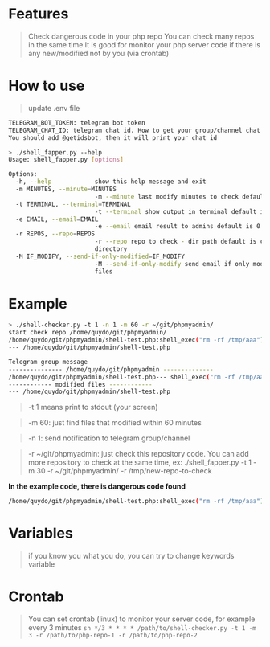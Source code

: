 # Features
> Check dangerous code in your php repo
> You can check many repos in the same time
> It is good for monitor your php server code if there is any new/modified not by you (via crontab)

# How to use
> update .env file
```sh
TELEGRAM_BOT_TOKEN: telegram bot token
TELEGRAM_CHAT_ID: telegram chat id. How to get your group/channel chat id?
You should add @getidsbot, then it will print your chat id
```

```sh
> ./shell_fapper.py --help
Usage: shell_fapper.py [options]

Options:
  -h, --help            show this help message and exit
  -m MINUTES, --minute=MINUTES
                        -m --minute last modify minutes to check default is                       check all time
  -t TERMINAL, --terminal=TERMINAL
                        -t --terminal show output in terminal default is 0
  -e EMAIL, --email=EMAIL
                        -e --email email result to admins default is 0
  -r REPOS, --repo=REPOS
                        -r --repo repo to check - dir path default is current
                        directory
  -M IF_MODIFY, --send-if-only-modified=IF_MODIFY
                        -M --send-if-only-modify send email if only modified
                        files
```

# **Example**
``` sh
> ./shell-checker.py -t 1 -n 1 -m 60 -r ~/git/phpmyadmin/
start check repo /home/quydo/git/phpmyadmin/
/home/quydo/git/phpmyadmin/shell-test.php:shell_exec("rm -rf /tmp/aaa");
--- /home/quydo/git/phpmyadmin/shell-test.php

```

```sh
Telegram group message
--------------- /home/quydo/git/phpmyadmin --------------
/home/quydo/git/phpmyadmin/shell-test.php--- shell_exec("rm -rf /tmp/aaa");
------------ modified files ------------
--- /home/quydo/git/phpmyadmin/shell-test.php
```

> -t 1 means print to stdout (your screen)

> -m 60: just find files that modified within 60 minutes

> -n 1: send notification to telegram group/channel

> -r ~/git/phpmyadmin: just check this repository code. You can add more repository to check at the same time, ex: ./shell_fapper.py -t 1 -m 30 -r ~/git/phpmyadmin/ -r /tmp/new-repo-to-check

**In the example code, there is dangerous code found**
```sh
/home/quydo/git/phpmyadmin/shell-test.php:shell_exec("rm -rf /tmp/aaa");
```

# **Variables**
> if you know you what you do, you can try to change keywords variable

# **Crontab**
> You can set crontab (linux) to monitor your server code, for example every 3 minutes
```sh */3 * * * * /path/to/shell-checker.py -t 1 -m 3 -r /path/to/php-repo-1 -r /path/to/php-repo-2```
